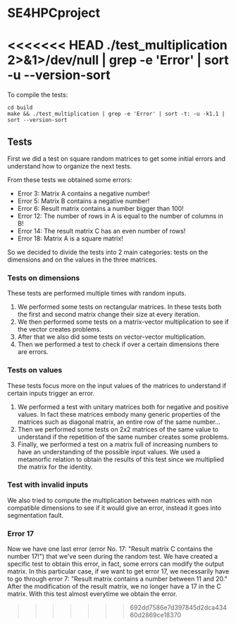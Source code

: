 # SE4HPCproject

<<<<<<< HEAD
./test_multiplication 2>&1>/dev/null | grep -e 'Error' | sort -u --version-sort
=======
To compile the tests:
```
cd build
make && ./test_multiplication | grep -e 'Error' | sort -t: -u -k1.1 | sort --version-sort
```

## Tests

First we did a test on square random matrices to get some initial errors and understand how to organize the next tests.

From these tests we obtained some errors:
- Error 3: Matrix A contains a negative number!
- Error 5: Matrix B contains a negative number!
- Error 6: Result matrix contains a number bigger than 100!
- Error 12: The number of rows in A is equal to the number of columns in B!
- Error 14: The result matrix C has an even number of rows!
- Error 18: Matrix A is a square matrix!

So we decided to divide the tests into 2 main categories: tests on the dimensions and on the values in the three matrices.

### Tests on dimensions
These tests are performed multiple times with random inputs.
1. We performed some tests on rectangular matrices. In these tests both the first and second matrix change their size at every iteration.
2. We then performed some tests on a matrix-vector multiplication to see if the vector creates problems.
3. After that we also did some tests on vector-vector multiplication.
4. Then we performed a test to check if over a certain dimensions there are errors.

### Tests on values
These tests focus more on the input values of the matrices to understand if certain inputs trigger an error.

1. We performed a test with unitary matrices both for negative and positive values. In fact these matrices embody many generic properties of the matrices such as diagonal matrix, an entire row of the same number...
2. Then we performed some tests on 2x2 matrices of the same value to understand if the repetition of the same number creates some problems.
3. Finally, we performed a test on a matrix full of increasing numbers to have an understanding of the possible input values. We used a metamorfic relation to obtain the results of this test since we multiplied the matrix for the identity.

### Test with invalid inputs
We also tried to compute the multiplication between matrices with non compatible dimensions to see if it would give an error, instead it goes into segmentation fault.


### Error 17
Now we have one last error (error No. 17: "Result matrix C contains the number 17!") that we've seen during the random test.
We have created a specific test to obtain this error, in fact, some errors can modify the output matrix. 
In this particular case, if we want to get error 17, we necessarily have to go through error 7: "Result matrix contains a number between 11 and 20."
After the modification of the result matrix, we no longer have a 17 in the C matrix.
With this test almost everytime we obtain the error.
>>>>>>> 692dd7586e7d397845d2dca43460d2869ce18370
